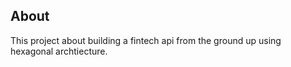 ## About

This project about building a fintech api from the ground up using hexagonal archtiecture.